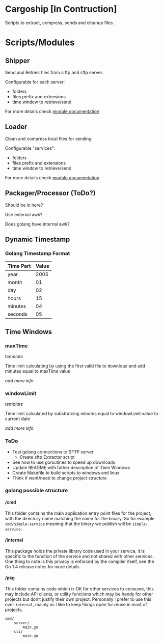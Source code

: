 # Cargoship [In Contruction]
Scripts to extract, compress, sends and cleanup files.

# Scripts/Modules
## Shipper
Send and Retries files from a ftp and sftp server.

Configurable for each server:
- folders
- files prefix and extensions
- time window to retrieve/send

For more details check [module documentation](cmd/shipper/README.md)

## Loader
Clean and compress local files for sending

Configurable "services":
- folders
- files prefix and extensions
- time window to retrieve/send

For more details check [module documentation](cmd/loader/README.md)

## Packager/Processor (ToDo?)
Should be in here?

Use external awk?

Does golang have internal awk?

## Dynamic Timestamp

### Golang Timestamp Format
| Time Part | Value |
|-----------|-------|
| year      | 2006  |
| month     | 01    |
| day       | 02    |
| hours     | 15    |
| minutes   | 04    |
| seconds   | 05    |

## Time Windows

### maxTime

_template_

Time limit calculating by using the first valid file to download and add minutes equal to maxTime value

_add more info_

### windowLimit

_template_

Time limit calculated by substratcing minutes equal to windowLimit value to current date

_add more info_

### ToDo
- Test golang connections to SFTP server
    - Create sftp Extractor script
- See how to use goroutines to speed up downloads
- Update README with futher description of Time Windows
- Create Makefile to build scripts to windows and linux
- Think if want/need to change project structure

### golang possible structure
#### /cmd

This folder contains the main application entry point files for the project, with the directory name matching the name for the binary. So for example `cmd/simple-service` meaning that the binary we publish will be `simple-service`.

#### /internal

This package holds the private library code used in your service, it is specific to the function of the service and not shared with other services. One thing to note is this privacy is enforced by the compiler itself, see the Go 1.4 release notes for more details.

#### /pkg

This folder contains code which is OK for other services to consume, this may include API clients, or utility functions which may be handy for other projects but don’t justify their own project. Personally I prefer to use this over `internal`, mainly as I like to keep things open for reuse in most of projects.

```
cmd/
    server/
        main.go
    cli/
        main.go
```
